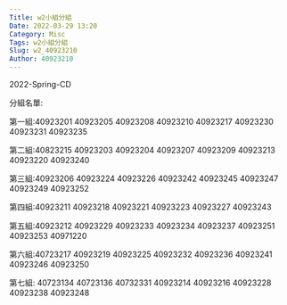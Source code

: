 ```yaml
---
Title: w2小組分組
Date: 2022-03-29 13:20
Category: Misc
Tags: w2小組分組
Slug: w2_40923210
Author: 40923210
---
```


2022-Spring-CD

<!-- PELICAN_END_SUMMARY -->
分組名單:

第一組:40923201 	40923205 40923208 40923210 40923217 40923230 40923231 40923235
	
第二組:40823215	40923203 40923204 40923207 40923209 40923213 40923220 40923240
	
第三組:40923206	40923224 40923226 40923242 40923245 40923247 40923249 40923252
	
第四組:40923211	40923218 40923221 40923223 40923227 40923243

第五組:40923212	40923229 40923233 40923234 40923237 40923251 40923253 40971220
	
第六組:40723217	40923219 40923225 40923232 40923236 40923241 40923246 40923250

第七組:
40723134 40723136 40732331 40923214 40923216 40923228 40923238 40923248	
